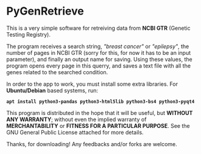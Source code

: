 # PyGenRetrieve
This is a very simple software for retreiving data from **NCBI GTR** (Genetic Testing Registry).

The program receives a search string, *"breast cancer"* or *"epilepsy"*, the number of pages in NCBI GTR (sorry for this, for now it has to be an input parameter), and finally an output name for saving. Using these values, the program opens every page in this querry, and saves a text file with all the genes related to the searched condition.

In order to the app to work, you must install some extra libraries. For **Ubuntu/Debian** based systems, run:

**`apt install python3-pandas python3-html5lib python3-bs4 python3-pyqt4`**

This program is distributed in the hope that it will be useful, but **WITHOUT ANY WARRANTY**; without even the implied warranty of **MERCHANTABILITY** or **FITNESS FOR A PARTICULAR PURPOSE**.  See the GNU General Public License attached for more details.

Thanks, for downloading! Any feedbacks and/or forks are welcome.
